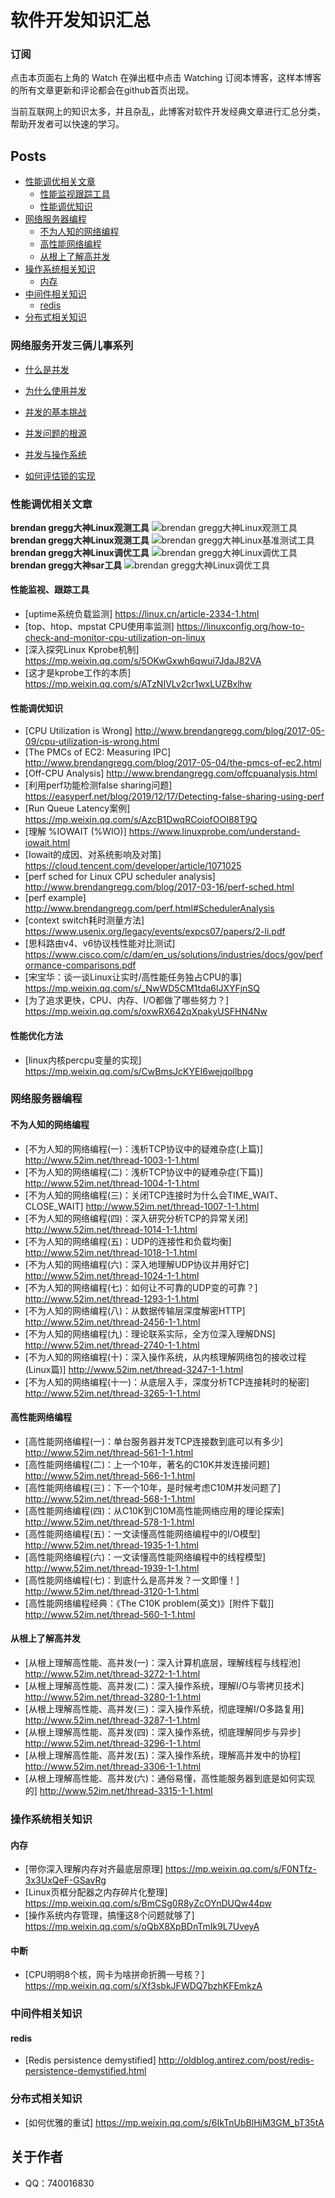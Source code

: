 软件开发知识汇总
========

### 订阅
点击本页面右上角的 Watch 在弹出框中点击 Watching 订阅本博客，这样本博客的所有文章更新和评论都会在github首页出现。

当前互联网上的知识太多，并且杂乱，此博客对软件开发经典文章进行汇总分类，帮助开发者可以快速的学习。

## Posts
* [性能调优相关文章](#性能调优相关文章)<br>
     * [性能监视跟踪工具](#性能监视跟踪工具)<br>
     * [性能调优知识](#性能调优知识)<br>
* [网络服务器编程](#网络服务器编程)<br>
     * [不为人知的网络编程](#不为人知的网络编程)<br>
     * [高性能网络编程](#高性能网络编程)<br>
     * [从根上了解高并发](#从根上了解高并发)<br>
* [操作系统相关知识](#操作系统相关知识)<br>
     * [内存](#内存)<br>
* [中间件相关知识](#中间件相关知识)<br>
     * [redis](#redis)<br>
* [分布式相关知识](#分布式相关知识)<br>

### 网络服务开发三俩儿事系列

- [什么是并发](https://github.com/o-my-god/Blog/wiki/什么是并发)

- [为什么使用并发](https://github.com/o-my-god/Blog/wiki/为什么使用并发)

- [并发的基本挑战](https://github.com/o-my-god/Blog/wiki/并发的基本挑战)

- [并发问题的根源](https://github.com/o-my-god/Blog/wiki/并发问题的根源)

- [并发与操作系统](https://github.com/o-my-god/Blog/wiki/并发和操作系统)

- [如何评估锁的实现](https://github.com/o-my-god/Blog/wiki/如何评估锁的实现)

### 性能调优相关文章
**brendan gregg大神Linux观测工具**
![brendan gregg大神Linux观测工具](https://github.com/o-my-god/Blog/blob/master/resource/linux_observability_tools.png "brendan gregg大神Linux观测工具")
**brendan gregg大神Linux观测工具**
![brendan gregg大神Linux基准测试工具](https://github.com/o-my-god/Blog/blob/master/resource/linux_benchmarking_tools.png)
**brendan gregg大神Linux调优工具**
![brendan gregg大神Linux调优工具](https://github.com/o-my-god/Blog/blob/master/resource/linux_tuning_tools.png)
**brendan gregg大神sar工具**
![brendan gregg大神Linux调优工具](https://github.com/o-my-god/Blog/blob/master/resource/linux_observability_sar.png)

#### 性能监视、跟踪工具
- [uptime系统负载监测] https://linux.cn/article-2334-1.html 
- [top、htop、mpstat CPU使用率监测] https://linuxconfig.org/how-to-check-and-monitor-cpu-utilization-on-linux
- [深入探究Linux Kprobe机制] https://mp.weixin.qq.com/s/5OKwGxwh6qwui7JdaJ82VA
- [这才是kprobe工作的本质] https://mp.weixin.qq.com/s/ATzNIVLv2cr1wxLUZBxlhw

#### 性能调优知识
- [CPU Utilization is Wrong] http://www.brendangregg.com/blog/2017-05-09/cpu-utilization-is-wrong.html
- [The PMCs of EC2: Measuring IPC] http://www.brendangregg.com/blog/2017-05-04/the-pmcs-of-ec2.html
- [Off-CPU Analysis] http://www.brendangregg.com/offcpuanalysis.html
- [利用perf功能检测false sharing问题] https://easyperf.net/blog/2019/12/17/Detecting-false-sharing-using-perf
- [Run Queue Latency案例] https://mp.weixin.qq.com/s/AzcB1DwqRCoiofOOI88T9Q
- [理解 %IOWAIT (%WIO)] https://www.linuxprobe.com/understand-iowait.html
- [Iowait的成因、对系统影响及对策] https://cloud.tencent.com/developer/article/1071025
- [perf sched for Linux CPU scheduler analysis] http://www.brendangregg.com/blog/2017-03-16/perf-sched.html
- [perf example] http://www.brendangregg.com/perf.html#SchedulerAnalysis
- [context switch耗时测量方法] https://www.usenix.org/legacy/events/expcs07/papers/2-li.pdf
- [思科路由v4、v6协议栈性能对比测试] https://www.cisco.com/c/dam/en_us/solutions/industries/docs/gov/performance-comparisons.pdf
- [宋宝华：谈一谈Linux让实时/高性能任务独占CPU的事] https://mp.weixin.qq.com/s/_NwWD5CM1tda6lJXYFjnSQ
- [为了追求更快，CPU、内存、I/O都做了哪些努力？] https://mp.weixin.qq.com/s/oxwRX642qXpakyUSFHN4Nw

#### 性能优化方法
- [linux内核percpu变量的实现] https://mp.weixin.qq.com/s/CwBmsJcKYEI6wejqollbpg

### 网络服务器编程
#### 不为人知的网络编程
- [不为人知的网络编程(一)：浅析TCP协议中的疑难杂症(上篇)] http://www.52im.net/thread-1003-1-1.html
- [不为人知的网络编程(二)：浅析TCP协议中的疑难杂症(下篇)] http://www.52im.net/thread-1004-1-1.html
- [不为人知的网络编程(三)：关闭TCP连接时为什么会TIME_WAIT、CLOSE_WAIT] http://www.52im.net/thread-1007-1-1.html
- [不为人知的网络编程(四)：深入研究分析TCP的异常关闭] http://www.52im.net/thread-1014-1-1.html
- [不为人知的网络编程(五)：UDP的连接性和负载均衡] http://www.52im.net/thread-1018-1-1.html
- [不为人知的网络编程(六)：深入地理解UDP协议并用好它] http://www.52im.net/thread-1024-1-1.html
- [不为人知的网络编程(七)：如何让不可靠的UDP变的可靠？] http://www.52im.net/thread-1293-1-1.html
- [不为人知的网络编程(八)：从数据传输层深度解密HTTP] http://www.52im.net/thread-2456-1-1.html
- [不为人知的网络编程(九)：理论联系实际，全方位深入理解DNS] http://www.52im.net/thread-2740-1-1.html
- [不为人知的网络编程(十)：深入操作系统，从内核理解网络包的接收过程(Linux篇)] http://www.52im.net/thread-3247-1-1.html
- [不为人知的网络编程(十一)：从底层入手，深度分析TCP连接耗时的秘密] http://www.52im.net/thread-3265-1-1.html

#### 高性能网络编程
- [高性能网络编程(一)：单台服务器并发TCP连接数到底可以有多少] http://www.52im.net/thread-561-1-1.html
- [高性能网络编程(二)：上一个10年，著名的C10K并发连接问题] http://www.52im.net/thread-566-1-1.html
- [高性能网络编程(三)：下一个10年，是时候考虑C10M并发问题了] http://www.52im.net/thread-568-1-1.html
- [高性能网络编程(四)：从C10K到C10M高性能网络应用的理论探索] http://www.52im.net/thread-578-1-1.html
- [高性能网络编程(五)：一文读懂高性能网络编程中的I/O模型] http://www.52im.net/thread-1935-1-1.html
- [高性能网络编程(六)：一文读懂高性能网络编程中的线程模型] http://www.52im.net/thread-1939-1-1.html
- [高性能网络编程(七)：到底什么是高并发？一文即懂！] http://www.52im.net/thread-3120-1-1.html
- [高性能网络编程经典：《The C10K problem(英文)》[附件下载]] http://www.52im.net/thread-560-1-1.html

#### 从根上了解高并发
- [从根上理解高性能、高并发(一)：深入计算机底层，理解线程与线程池] http://www.52im.net/thread-3272-1-1.html
- [从根上理解高性能、高并发(二)：深入操作系统，理解I/O与零拷贝技术] http://www.52im.net/thread-3280-1-1.html
- [从根上理解高性能、高并发(三)：深入操作系统，彻底理解I/O多路复用] http://www.52im.net/thread-3287-1-1.html
- [从根上理解高性能、高并发(四)：深入操作系统，彻底理解同步与异步] http://www.52im.net/thread-3296-1-1.html
- [从根上理解高性能、高并发(五)：深入操作系统，理解高并发中的协程] http://www.52im.net/thread-3306-1-1.html
- [从根上理解高性能、高并发(六)：通俗易懂，高性能服务器到底是如何实现的] http://www.52im.net/thread-3315-1-1.html

### 操作系统相关知识
#### 内存
- [带你深入理解内存对齐最底层原理] https://mp.weixin.qq.com/s/F0NTfz-3x3UxQeF-GSavRg
- [Linux页框分配器之内存碎片化整理] https://mp.weixin.qq.com/s/BmCSg0R8yZcOYnDUQw44pw
- [操作系统内存管理，搞懂这8个问题就够了] https://mp.weixin.qq.com/s/oQbX8XpBDnTmIk9L7UveyA

#### 中断
- [CPU明明8个核，网卡为啥拼命折腾一号核？] https://mp.weixin.qq.com/s/Xf3sbkJFWDQ7bzhKFEmkzA

### 中间件相关知识
#### redis
- [Redis persistence demystified] http://oldblog.antirez.com/post/redis-persistence-demystified.html

### 分布式相关知识
- [如何优雅的重试] https://mp.weixin.qq.com/s/6IkTnUbBlHjM3GM_bT35tA

## 关于作者
- QQ：740016830
